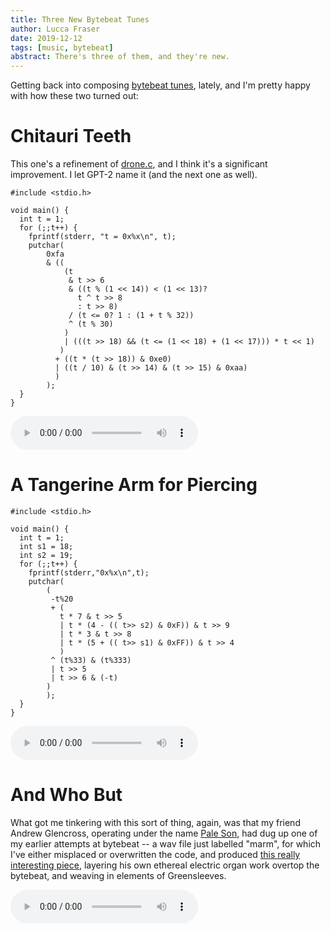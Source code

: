 ```yaml
---
title: Three New Bytebeat Tunes
author: Lucca Fraser
date: 2019-12-12
tags: [music, bytebeat]
abstract: There's three of them, and they're new.
---
```


Getting back into composing
[bytebeat tunes](/posts/defrag-0.md#drone), 
lately, and I'm pretty happy with
how these two turned out:

# Chitauri Teeth

This one's a refinement of [drone.c](/posts/defrag-0.md#drone), and I
think it's a significant improvement. I let GPT-2 name it (and the
next one as well). 


```
#include <stdio.h>

void main() {
  int t = 1;
  for (;;t++) {
    fprintf(stderr, "t = 0x%x\n", t);
    putchar(
        0xfa
        & ((
            (t 
             & t >> 6
             & ((t % (1 << 14)) < (1 << 13)? 
               t ^ t >> 8
               : t >> 8) 
             / (t <= 0? 1 : (1 + t % 32))
             ^ (t % 30)
            )
            | (((t >> 18) && (t <= (1 << 18) + (1 << 17))) * t << 1)
           )
          + ((t * (t >> 18)) & 0xe0)
          | ((t / 10) & (t >> 14) & (t >> 15) & 0xaa)
          )
        );
  }
}
```



<audio controls>
  <source src="/data/bb/drone/drone.flac" type="audio/flac">
  <source src="/data/bb/drone/drone.wav" type="audio/wav"> 
  Your browser does not support the audio element.
</audio>


# A Tangerine Arm for Piercing

```
#include <stdio.h>

void main() {
  int t = 1;
  int s1 = 18;
  int s2 = 19;
  for (;;t++) {
    fprintf(stderr,"0x%x\n",t);
    putchar(
        ( 
         -t%20 
         + (
           t * 7 & t >> 5
           | t * (4 - (( t>> s2) & 0xF)) & t >> 9
           | t * 3 & t >> 8
           | t * (5 + (( t>> s1) & 0xFF)) & t >> 4
           )
         ^ (t%33) & (t%333)
         | t >> 5 
         | t >> 6 & (-t)
        )
        );
  }
}
```

<audio controls>
  <source src="/data/bb/fawn/fawn.flac" type="audio/flac">
  <source src="/data/bb/fawn/fawn.wav" type="audio/wav"> 
  Your browser does not support the audio element.
</audio>

# And Who But

What got me tinkering with this sort of thing, again, was that my friend Andrew
Glencross, operating under the name 
[Pale Son](https://paleson.bandcamp.com/), had dug up one of my earlier
attempts at bytebeat -- a wav file just labelled "marm", for which I've either
misplaced or overwritten the code, and produced
[this really interesting piece](https://paleson.bandcamp.com/track/and-who-but), layering his own ethereal electric organ work overtop the bytebeat, and
weaving in elements of Greensleeves. 

<audio controls>
  <source src="/data/bb/Pale_Son-And_Who_But.flac" type="audio/flac">
  Your browser does not support the audio element.
</audio>

